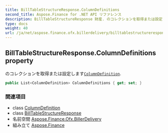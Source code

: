 ```yaml
---
title: BillTableStructureResponse.ColumnDefinitions
second_title: Aspose.Finance for .NET API リファレンス
description: BillTableStructureResponse 財産. のコレクションを取得または設定しますColumnDefinition.
type: docs
weight: 40
url: /ja/net/aspose.finance.ofx.billerdelivery/billtablestructureresponse/columndefinitions/
---
```

## BillTableStructureResponse.ColumnDefinitions property

のコレクションを取得または設定します[`ColumnDefinition`](../../columndefinition/).

```csharp
public List<ColumnDefinition> ColumnDefinitions { get; set; }
```

### 関連項目

* class [ColumnDefinition](../../columndefinition/)
* class [BillTableStructureResponse](../)
* 名前空間 [Aspose.Finance.Ofx.BillerDelivery](../../billtablestructureresponse/)
* 組み立て [Aspose.Finance](../../../)


